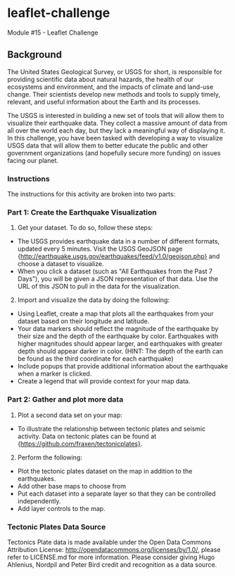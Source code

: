 # leaflet-challenge
Module #15 - Leaflet Challenge

## Background

The United States Geological Survey, or USGS for short, is responsible for providing scientific data about natural hazards, the health of our ecosystems and environment, and the impacts of climate and land-use change. Their scientists develop new methods and tools to supply timely, relevant, and useful information about the Earth and its processes.

The USGS is interested in building a new set of tools that will allow them to visualize their earthquake data. They collect a massive amount of data from all over the world each day, but they lack a meaningful way of displaying it. In this challenge, you have been tasked with developing a way to visualize USGS data that will allow them to better educate the public and other government organizations (and hopefully secure more funding) on issues facing our planet.

### Instructions

The instructions for this activity are broken into two parts:

### Part 1: Create the Earthquake Visualization
   1. Get your dataset. To do so, follow these steps:
   - The USGS provides earthquake data in a number of different formats, updated every 5 minutes. Visit the USGS GeoJSON page {http://earthquake.usgs.gov/earthquakes/feed/v1.0/geojson.php} and choose a dataset to visualize. 
   - When you click a dataset (such as "All Earthquakes from the Past 7 Days"), you will be given a JSON representation of that data. Use the URL of this JSON to pull in the data for the visualization. 

   2. Import and visualize the data by doing the following:
   - Using Leaflet, create a map that plots all the earthquakes from your dataset based on their longitude and latitude.
   - Your data markers should reflect the magnitude of the earthquake by their size and the depth of the earthquake by color. Earthquakes with higher magnitudes should appear larger, and     earthquakes with greater depth should appear darker in color. (HINT: The depth of the earth can be found as the third coordinate for each earthquake)
   - Include popups that provide additional information about the earthquake when a marker is clicked.
   - Create a legend that will provide context for your map data.




### Part 2: Gather and plot more data
   1. Plot a second data set on your map: 
   - To illustrate the relationship between tectonic plates and seismic activity. Data on tectonic plates can be found at {https://github.com/fraxen/tectonicplates}.

   2. Perform the following:
   - Plot the tectonic plates dataset on the map in addition to the earthquakes.
   - Add other base maps to choose from
   - Put each dataset into a separate layer so that they can be controlled independently.
   - Add layer controls to the map.












### Tectonic Plates Data Source

Tectonics Plate data is made available under the Open Data Commons Attribution License: http://opendatacommons.org/licenses/by/1.0/, please refer to LICENSE.md for more information. Please consider giving Hugo Ahlenius, Nordpil and Peter Bird credit and recognition as a data source.